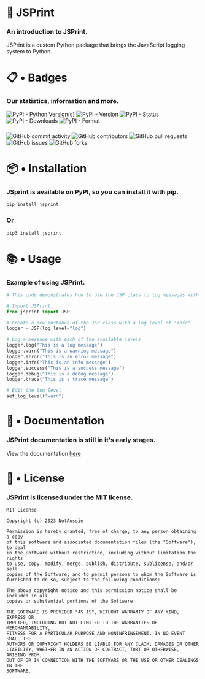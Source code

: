 # 🚀 JSPrint
### An introduction to JSPrint.
JSPrint is a custom Python package that brings the JavaScript logging system to Python.

# 📋 • Badges
### Our statistics, information and more.
<!-- PYPI -->
![PyPI - Python Version(s)](https://img.shields.io/pypi/pyversions/jsprint?style=for-the-badge&logo=python&logoColor=white&label=Python%20versions&color=blue)
![PyPI - Version](https://img.shields.io/pypi/v/jsprint?style=for-the-badge&logo=pypi&logoColor=white&label=Version&color=blue)
![PyPI - Status](https://img.shields.io/pypi/status/jsprint?style=for-the-badge&logo=pypi&logoColor=white&label=Development%20status&color=blue)
![PyPI - Downloads](https://img.shields.io/pypi/dm/jsprint?style=for-the-badge&logo=pypi&logoColor=white&color=blue)
![PyPI - Format](https://img.shields.io/pypi/format/jsprint?style=for-the-badge&logo=pypi&logoColor=white&color=blue)

### 

![GitHub commit activity](https://img.shields.io/github/commit-activity/m/notaussie/jsprint?style=for-the-badge&logo=github&logoColor=white)
![GitHub contributors](https://img.shields.io/github/contributors/notaussie/jsprint?style=for-the-badge&logo=github&logoColor=white&color=blue)
![GitHub pull requests](https://img.shields.io/github/issues-pr/notaussie/jsprint?style=for-the-badge&logo=github&logoColor=white)
![GitHub issues](https://img.shields.io/github/issues/notaussie/jsprint?style=for-the-badge&logo=github&logoColor=white)
![GitHub forks](https://img.shields.io/github/forks/notaussie/jsprint?style=for-the-badge&logo=github&logoColor=white)

###

# 📦 • Installation
### JSprint is available on PyPI, so you can install it with pip.
```bash
pip install jsprint
```
### Or
```bash
pip3 install jsprint
```

### 

# 📚 • Usage
### Example of using JSPrint.
```python
# This code demonstrates how to use the JSP class to log messages with different levels of severity.

# Import JSPrint
from jsprint import JSP

# Create a new instance of the JSP class with a log level of "info"
logger = JSP(log_level="log")

# Log a message with each of the available levels
logger.log("This is a log message")
logger.warn("This is a warning message")
logger.error("This is an error message")
logger.info("This is an info message")
logger.success("This is a success message")
logger.debug("This is a debug message")
logger.trace("This is a trace message")

# Edit the log level
set_log_level("warn")
```

### 

# 📝 • Documentation
### JSPrint documentation is still in it's early stages.
View the documentation [here](https://github.com/NotAussie/JSPrint/blob/main/Docs/docs.md#jsprint)

### 

# 📜 • License
### JSPrint is licensed under the MIT license.
```text
MIT License

Copyright (c) 2023 NotAussie

Permission is hereby granted, free of charge, to any person obtaining a copy
of this software and associated documentation files (the "Software"), to deal
in the Software without restriction, including without limitation the rights
to use, copy, modify, merge, publish, distribute, sublicense, and/or sell
copies of the Software, and to permit persons to whom the Software is
furnished to do so, subject to the following conditions:

The above copyright notice and this permission notice shall be included in all
copies or substantial portions of the Software.

THE SOFTWARE IS PROVIDED "AS IS", WITHOUT WARRANTY OF ANY KIND, EXPRESS OR
IMPLIED, INCLUDING BUT NOT LIMITED TO THE WARRANTIES OF MERCHANTABILITY,
FITNESS FOR A PARTICULAR PURPOSE AND NONINFRINGEMENT. IN NO EVENT SHALL THE
AUTHORS OR COPYRIGHT HOLDERS BE LIABLE FOR ANY CLAIM, DAMAGES OR OTHER
LIABILITY, WHETHER IN AN ACTION OF CONTRACT, TORT OR OTHERWISE, ARISING FROM,
OUT OF OR IN CONNECTION WITH THE SOFTWARE OR THE USE OR OTHER DEALINGS IN THE
SOFTWARE.
```